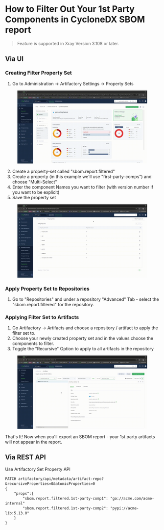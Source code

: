 # How to Filter Out Your 1st Party Components in CycloneDX SBOM report

> Feature is supported in Xray Version 3.108 or later.

## Via UI

### Creating Filter Property Set

1. Go to Administration -> Artifactory Settings -> Property Sets

<figure><img src="../../../../.gitbook/assets/1st_party_first.gif" alt=""><figcaption></figcaption></figure>

2. Create a property-set called "sbom.report.filtered"
3. Create a property (in this example we'll use "first-party-comps") and choose "Multi-Select"
4. Enter the component Names you want to filter (with version number if you want to be explicit)
5. Save the property set

<figure><img src="../../../../.gitbook/assets/1st_party_second.gif" alt=""><figcaption></figcaption></figure>

### Apply Property Set to Repositories

1. Go to "Repositories" and under a repository "Advanced" Tab - select the "sbom.report.filtered" for the repository.

### Applying Filter Set to Artifacts

1. Go Artifactory -> Artifacts and choose a repository / artifact to apply the filter set to.
2. Choose your newly created property set and in the values choose the components to filter.
3. Toggle the "Recursive" Option to apply to all artifacts in the repository

<figure><img src="../../../../.gitbook/assets/1st_party_third.gif" alt=""><figcaption></figcaption></figure>

That's It! Now when you'll export an SBOM report - your 1st party artifacts will not appear in the report.

## Via REST API

Use Artifactory Set Property API

```
PATCH artifactory/api/metadata/artifact-repo?&recursiveProperties=0&atomicProperties=0
{
    "props":{
        "sbom.report.filtered.1st-party-comp1": "go://acme.com/acme-internal"
        "sbom.report.filtered.1st-party-comp2": "pypi://acme-lib:5.13.0"
    }
}
```

